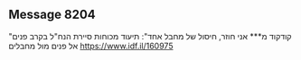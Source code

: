 ## Message 8204

"קודקוד מ*** אני חוזר, חיסול של מחבל אחד":
תיעוד מכוחות סיירת הנח"ל בקרב פנים אל פנים מול מחבלים
https://www.idf.il/160975

